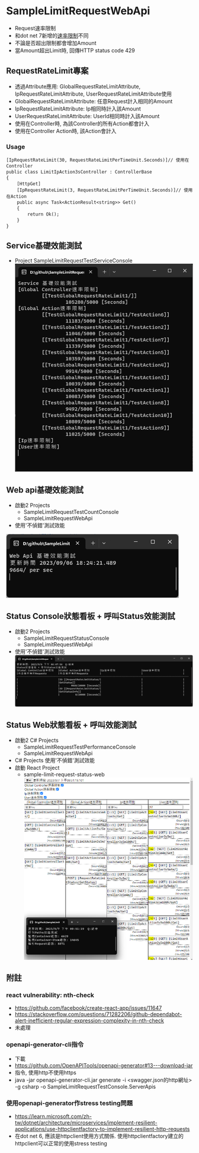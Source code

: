# SampleLimitRequestWebApi
* Request速率限制
* 和dot net 7新增的[速率限制](https://learn.microsoft.com/zh-tw/aspnet/core/performance/rate-limit?view=aspnetcore-7.0)不同
* 不論是否超出限制都會增加Amount
* 當Amount超出Limit時, 回傳HTTP status code 429

## RequestRateLimit專案
* 透過Attribute應用: GlobalRequestRateLimitAttribute, IpRequestRateLimitAttribute, UserRequestRateLimitAttribute使用
* GlobalRequestRateLimitAttribute: 任意Request計入相同的Amount
* IpRequestRateLimitAttribute: Ip相同時計入該Amount
* UserRequestRateLimitAttribute: UserId相同時計入該Amount
* 使用在Controller時, 為該Controller的所有Action都會計入
* 使用在Controller Action時, 該Action會計入

### Usage
```
[IpRequestRateLimit(30, RequestRateLimitPerTimeUnit.Seconds)]// 使用在Controller
public class LimitIpAction3sController : ControllerBase
{
    [HttpGet]
    [IpRequestRateLimit(3, RequestRateLimitPerTimeUnit.Seconds)]// 使用在Action
    public async Task<ActionResult<string>> Get()
    {
        return Ok();
    }
}
```

## Service基礎效能測試
* Project SampleLimitRequestTestServiceConsole
![test console](sample-images/sample-test-service-console.png)

## Web api基礎效能測試
* 啟動2 Projects
  * SampleLimitRequestTestCountConsole
  * SampleLimitRequestWebApi
* 使用'不偵錯'測試效能

![test count console](sample-images/sample-test-count-console.png)

## Status Console狀態看板 + 呼叫Status效能測試
* 啟動2 Projects
  * SampleLimitRequestStatusConsole
  * SampleLimitRequestWebApi
* 使用'不偵錯'測試效能
![status console](sample-images/sample-status-console.png)

## Status Web狀態看板 + 呼叫效能測試
* 啟動2 C# Projects
  * SampleLimitRequestTestPerformanceConsole
  * SampleLimitRequestWebApi
* C# Projects 使用'不偵錯'測試效能
* 啟動 React Project
  * sample-limit-request-status-web
![sample-test-performance](sample-images/sample-test-performance.png)

## 附註

### react vulnerability: nth-check
* https://github.com/facebook/create-react-app/issues/11647
* https://stackoverflow.com/questions/71282206/github-dependabot-alert-inefficient-regular-expression-complexity-in-nth-check
* 未處理

### openapi-generator-cli指令
* 下載
 * https://github.com/OpenAPITools/openapi-generator#13---download-jar
* 指令, 使用http不使用https
 * java -jar openapi-generator-cli.jar generate -i <swagger.json的http網址> -g csharp -o SampleLimitRequestTestConsole.ServerApis

### 使用openapi-generator作stress testing問題
* https://learn.microsoft.com/zh-tw/dotnet/architecture/microservices/implement-resilient-applications/use-httpclientfactory-to-implement-resilient-http-requests
* 在dot net 6, 應該是httpclient使用方式關係. 使用httpclientfactory建立的httpclient可以正常的使用stress testing